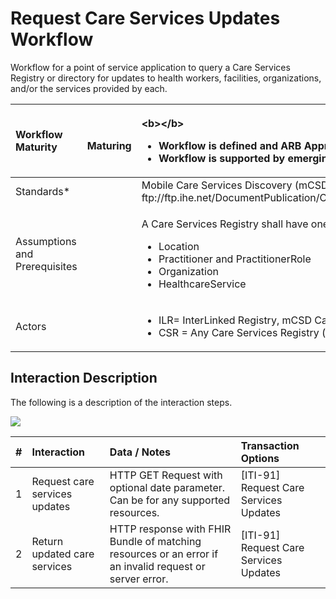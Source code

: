 # Request Care Services Updates Workflow

Workflow for a point of service application to query a Care Services Registry or directory for updates to health workers, facilities, organizations, and/or the services provided by each.

<table>
  <thead>
    <tr>
      <th style="text-align:left"><b>Workflow Maturity</b>
      </th>
      <th style="text-align:left">
        <p>
          <img src="https://lh3.googleusercontent.com/5pqeaiKmzar1ArIa8oQG4D_pt1AUs6-4_d5KLJXFLpkp1PdN4eYtUD5YcMO0YNTHEH4OkUp5Jom_Gy56jgz-2o5kGTV9QtIBtg79TYH2wWecLI6PzT4uXwuBlbBKPagbDw"
          alt/>
        </p>
        <p><b>  Maturing</b>
        </p>
      </th>
      <th style="text-align:left">
        <p>&lt;b&gt;&lt;/b&gt;</p>
        <ul>
          <li>Workflow is defined and ARB Approved</li>
          <li>Workflow is supported by emerging IHE mCSD standard</li>
        </ul>
      </th>
    </tr>
  </thead>
  <tbody>
    <tr>
      <td style="text-align:left">Standards*</td>
      <td style="text-align:left"></td>
      <td style="text-align:left">Mobile Care Services Discovery (mCSD): ftp://ftp.ihe.net/DocumentPublication/CurrentPublished/ITInfrastructure/IHE_ITI_Suppl_mCSD.pdf</td>
    </tr>
    <tr>
      <td style="text-align:left">Assumptions and Prerequisites</td>
      <td style="text-align:left"></td>
      <td style="text-align:left">
        <p></p>
        <p>A Care Services Registry shall have one or more of the following resources:</p>
        <ul>
          <li>Location</li>
          <li>Practitioner and PractitionerRole</li>
          <li>Organization</li>
          <li>HealthcareService</li>
        </ul>
      </td>
    </tr>
    <tr>
      <td style="text-align:left">Actors</td>
      <td style="text-align:left"></td>
      <td style="text-align:left">
        <p></p>
        <ul>
          <li>ILR= InterLinked Registry, mCSD Care Services Update Consumer</li>
          <li>CSR = Any Care Services Registry (e.g. HWR or FR), mCSD Care Services
            Update Supplier</li>
        </ul>
      </td>
    </tr>
  </tbody>
</table>

## **Interaction Description** 

The following is a description of the interaction steps. 

![](https://lh5.googleusercontent.com/Qo99bmR5cItDA89ePqPqp8OUxcZx6pydhwRUhP64aIOCzmMYLqIQTWvJLXUhV1SQ7L5VsjVr86SW30sD9zWu2EHVLRHwLw7K9-BquP4HvSRuxOQAT_kZLlx0IuEerASdaw)

| **\#** | **Interaction** | **Data / Notes** | **Transaction Options** |
| :--- | :--- | :--- | :--- |
| 1 | Request care services updates | HTTP GET Request with optional date parameter.  Can be for any supported resources. | \[ITI-91\] Request Care Services Updates |
| 2 | Return updated care services | HTTP response with FHIR Bundle of matching resources or an error if an invalid request or server error. | \[ITI-91\] Request  Care Services Updates |

